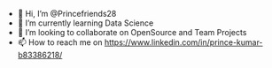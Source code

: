 - 👋 Hi, I’m @Princefriends28
- 🌱 I’m currently learning Data Science
- 💞️ I’m looking to collaborate on OpenSource and Team Projects
- 📫 How to reach me on https://www.linkedin.com/in/prince-kumar-b83386218/
<!---
Princefriends28/Princefriends28 is a ✨ special ✨ repository because its `README.md` (this file) appears on your GitHub profile.
You can click the Preview link to take a look at your changes.
--->
